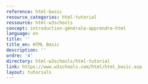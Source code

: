 ```yaml
---
reference: html-basic
resource_categories: html-tutorial
ressource: html-w3schools
concept: introduction-générale-apprendre-html
language: en
title: ''
title_en: HTML Basic
description: ''
ordre: '4'
directory: html-w3schools/html-tutorial
link: https://www.w3schools.com/html/html_basic.asp
layout: tutorials
---
```

